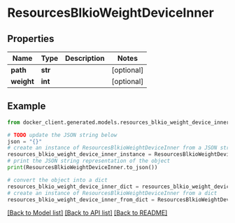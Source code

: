 # ResourcesBlkioWeightDeviceInner


## Properties

Name | Type | Description | Notes
------------ | ------------- | ------------- | -------------
**path** | **str** |  | [optional] 
**weight** | **int** |  | [optional] 

## Example

```python
from docker_client.generated.models.resources_blkio_weight_device_inner import ResourcesBlkioWeightDeviceInner

# TODO update the JSON string below
json = "{}"
# create an instance of ResourcesBlkioWeightDeviceInner from a JSON string
resources_blkio_weight_device_inner_instance = ResourcesBlkioWeightDeviceInner.from_json(json)
# print the JSON string representation of the object
print(ResourcesBlkioWeightDeviceInner.to_json())

# convert the object into a dict
resources_blkio_weight_device_inner_dict = resources_blkio_weight_device_inner_instance.to_dict()
# create an instance of ResourcesBlkioWeightDeviceInner from a dict
resources_blkio_weight_device_inner_from_dict = ResourcesBlkioWeightDeviceInner.from_dict(resources_blkio_weight_device_inner_dict)
```
[[Back to Model list]](../README.md#documentation-for-models) [[Back to API list]](../README.md#documentation-for-api-endpoints) [[Back to README]](../README.md)


